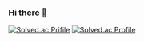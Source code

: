 ### Hi there 👋

<!--
**retrogemHK/retrogemHK** is a ✨ _special_ ✨ repository because its `README.md` (this file) appears on your GitHub profile.

Here are some ideas to get you started:

- 🔭 I’m currently working on ...
- 🌱 I’m currently learning ...
- 👯 I’m looking to collaborate on ...
- 🤔 I’m looking for help with ...
- 💬 Ask me about ...
- 📫 How to reach me: ...
- 😄 Pronouns: ...
- ⚡ Fun fact: ...
-->

[![Solved.ac Prifile](http://mazassumnida.wtf/api/mini/generate_badge?boj=retrogemhk)](https://solved.ac/retrogemhk/)
[![Solved.ac Profile](http://mazassumnida.wtf/api/v2/generate_badge?boj=retrogemhk)](https://solved.ac/retrogemhk/)

